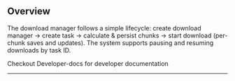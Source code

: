 ## Overview

The download manager follows a simple lifecycle: create download manager → create task → calculate & persist chunks → start download (per-chunk saves and updates). The system supports pausing and resuming downloads by task ID.

Checkout Developer-docs for developer documentation

---